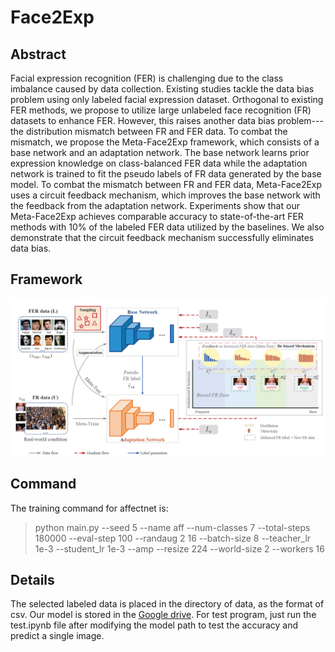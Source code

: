 # Face2Exp
## Abstract
Facial expression recognition (FER) is challenging due to the class imbalance caused by data collection. Existing studies tackle the data bias problem using only labeled facial expression dataset. Orthogonal to existing FER methods, we propose to utilize large unlabeled face recognition (FR) datasets to enhance FER. However, this raises another data bias problem---the distribution mismatch between FR and FER data. To combat the mismatch, we propose the Meta-Face2Exp framework, which consists of a base network and an adaptation network. The base network learns prior expression knowledge on class-balanced FER data while the adaptation network is trained to fit the pseudo labels of FR data generated by the base model. To combat the mismatch between FR and FER data, Meta-Face2Exp uses a circuit feedback mechanism, which improves the base network with the feedback from the adaptation network. Experiments show that our Meta-Face2Exp achieves comparable accuracy to state-of-the-art FER methods with 10% of the labeled FER data utilized by the baselines. We also demonstrate that the circuit feedback mechanism successfully eliminates data bias.
## Framework
![img](结构.png)
## Command
The training command for affectnet is:
> python main.py --seed 5 --name aff --num-classes 7 --total-steps 180000 --eval-step 100 --randaug 2 16 --batch-size 8 --teacher_lr 1e-3 --student_lr 1e-3 --amp --resize 224 --world-size 2 --workers 16 

## Details
The selected labeled data is placed in the directory of data, as the format of csv.
Our model is stored in the [Google drive](https://drive.google.com/file/d/1y81cKJLDWs7Dzp9k8lm3zNG78C5qGyqd/view?usp=sharing). 
For test program, just run the test.ipynb file after modifying the model path to test the accuracy and predict a single image.

